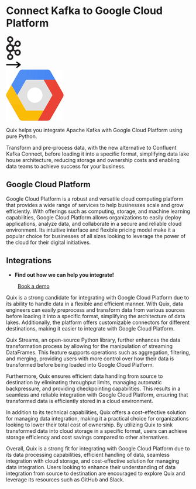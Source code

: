 # Connect Kafka to Google Cloud Platform

<div class="connect-images cards blog-grid-card" markdown>
<div>
<img src="../images/kafka_logo.png" width="40px" />
</div>
<div>
<img src="../images/arrow.svg" width="40px" />
</div>
<div>
<img src="./images/google-cloud-platform_1.jpg" />
</div>
</div>

Quix helps you integrate Apache Kafka with Google Cloud Platform using pure Python.

Transform and pre-process data, with the new alternative to Confluent Kafka Connect, before loading it into a specific format, simplifying data lake house architecture, reducing storage and ownership costs and enabling data teams to achieve success for your business.

## Google Cloud Platform

Google Cloud Platform is a robust and versatile cloud computing platform that provides a wide range of services to help businesses scale and grow efficiently. With offerings such as computing, storage, and machine learning capabilities, Google Cloud Platform allows organizations to easily deploy applications, analyze data, and collaborate in a secure and reliable cloud environment. Its intuitive interface and flexible pricing model make it a popular choice for businesses of all sizes looking to leverage the power of the cloud for their digital initiatives.

## Integrations

<div class="grid cards" markdown>

- __Find out how we can help you integrate!__

    <a class="md-button md-button--primary" href="https://share.hsforms.com/1iW0TmZzKQMChk0lxd_tGiw4yjw2?__hstc=175542013.2303933fbd746c0ac86d9ccbe9bc9100.1728383268831.1729603416735.1729620918855.31&__hssc=175542013.1.1729620918855&__hsfp=2132701734" target="_blank" style="margin:.5rem;">Book a demo</a>

</div>


Quix is a strong candidate for integrating with Google Cloud Platform due to its ability to handle data in a flexible and efficient manner. With Quix, data engineers can easily preprocess and transform data from various sources before loading it into a specific format, simplifying the architecture of data lakes. Additionally, the platform offers customizable connectors for different destinations, making it easier to integrate with Google Cloud Platform.

Quix Streams, an open-source Python library, further enhances the data transformation process by allowing for the manipulation of streaming DataFrames. This feature supports operations such as aggregation, filtering, and merging, providing users with more control over how their data is transformed before being loaded into Google Cloud Platform.

Furthermore, Quix ensures efficient data handling from source to destination by eliminating throughput limits, managing automatic backpressure, and providing checkpointing capabilities. This results in a seamless and reliable integration with Google Cloud Platform, ensuring that transformed data is efficiently stored in a cloud environment.

In addition to its technical capabilities, Quix offers a cost-effective solution for managing data integration, making it a practical choice for organizations looking to lower their total cost of ownership. By utilizing Quix to sink transformed data into cloud storage in a specific format, users can achieve storage efficiency and cost savings compared to other alternatives.

Overall, Quix is a strong fit for integrating with Google Cloud Platform due to its data processing capabilities, efficient handling of data, seamless integration with cloud storage, and cost-effective solution for managing data integration. Users looking to enhance their understanding of data integration from source to destination are encouraged to explore Quix and leverage its resources such as GitHub and Slack.

